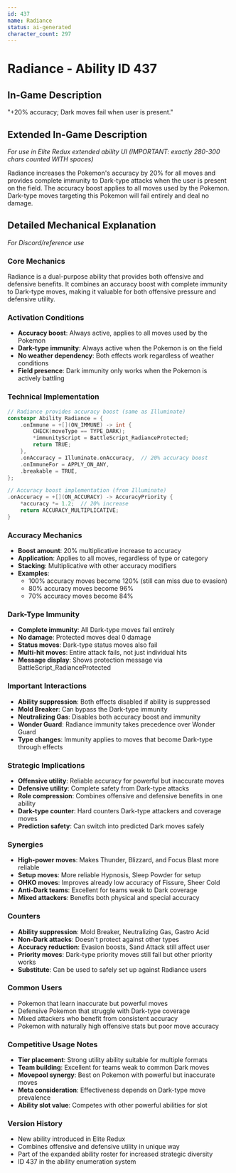 ```yaml
---
id: 437
name: Radiance
status: ai-generated
character_count: 297
---
```


# Radiance - Ability ID 437

## In-Game Description
"+20% accuracy; Dark moves fail when user is present."

## Extended In-Game Description
*For use in Elite Redux extended ability UI (IMPORTANT: exactly 280-300 chars counted WITH spaces)*

Radiance increases the Pokemon's accuracy by 20% for all moves and provides complete immunity to Dark-type attacks when the user is present on the field. The accuracy boost applies to all moves used by the Pokemon. Dark-type moves targeting this Pokemon will fail entirely and deal no damage.

## Detailed Mechanical Explanation
*For Discord/reference use*

### Core Mechanics
Radiance is a dual-purpose ability that provides both offensive and defensive benefits. It combines an accuracy boost with complete immunity to Dark-type moves, making it valuable for both offensive pressure and defensive utility.

### Activation Conditions
- **Accuracy boost**: Always active, applies to all moves used by the Pokemon
- **Dark-type immunity**: Always active when the Pokemon is on the field
- **No weather dependency**: Both effects work regardless of weather conditions
- **Field presence**: Dark immunity only works when the Pokemon is actively battling

### Technical Implementation
```c
// Radiance provides accuracy boost (same as Illuminate)
constexpr Ability Radiance = {
    .onImmune = +[](ON_IMMUNE) -> int {
        CHECK(moveType == TYPE_DARK);
        *immunityScript = BattleScript_RadianceProtected;
        return TRUE;
    },
    .onAccuracy = Illuminate.onAccuracy,  // 20% accuracy boost
    .onImmuneFor = APPLY_ON_ANY,
    .breakable = TRUE,
};

// Accuracy boost implementation (from Illuminate)
.onAccuracy = +[](ON_ACCURACY) -> AccuracyPriority {
    *accuracy *= 1.2;  // 20% increase
    return ACCURACY_MULTIPLICATIVE;
}
```

### Accuracy Mechanics
- **Boost amount**: 20% multiplicative increase to accuracy
- **Application**: Applies to all moves, regardless of type or category
- **Stacking**: Multiplicative with other accuracy modifiers
- **Examples**: 
  - 100% accuracy moves become 120% (still can miss due to evasion)
  - 80% accuracy moves become 96%
  - 70% accuracy moves become 84%

### Dark-Type Immunity
- **Complete immunity**: All Dark-type moves fail entirely
- **No damage**: Protected moves deal 0 damage
- **Status moves**: Dark-type status moves also fail
- **Multi-hit moves**: Entire attack fails, not just individual hits
- **Message display**: Shows protection message via BattleScript_RadianceProtected

### Important Interactions
- **Ability suppression**: Both effects disabled if ability is suppressed
- **Mold Breaker**: Can bypass the Dark-type immunity
- **Neutralizing Gas**: Disables both accuracy boost and immunity
- **Wonder Guard**: Radiance immunity takes precedence over Wonder Guard
- **Type changes**: Immunity applies to moves that become Dark-type through effects

### Strategic Implications
- **Offensive utility**: Reliable accuracy for powerful but inaccurate moves
- **Defensive utility**: Complete safety from Dark-type attacks
- **Role compression**: Combines offensive and defensive benefits in one ability
- **Dark-type counter**: Hard counters Dark-type attackers and coverage moves
- **Prediction safety**: Can switch into predicted Dark moves safely

### Synergies
- **High-power moves**: Makes Thunder, Blizzard, and Focus Blast more reliable
- **Setup moves**: More reliable Hypnosis, Sleep Powder for setup
- **OHKO moves**: Improves already low accuracy of Fissure, Sheer Cold
- **Anti-Dark teams**: Excellent for teams weak to Dark coverage
- **Mixed attackers**: Benefits both physical and special accuracy

### Counters
- **Ability suppression**: Mold Breaker, Neutralizing Gas, Gastro Acid
- **Non-Dark attacks**: Doesn't protect against other types
- **Accuracy reduction**: Evasion boosts, Sand Attack still affect user
- **Priority moves**: Dark-type priority moves still fail but other priority works
- **Substitute**: Can be used to safely set up against Radiance users

### Common Users
- Pokemon that learn inaccurate but powerful moves
- Defensive Pokemon that struggle with Dark-type coverage
- Mixed attackers who benefit from consistent accuracy
- Pokemon with naturally high offensive stats but poor move accuracy

### Competitive Usage Notes
- **Tier placement**: Strong utility ability suitable for multiple formats
- **Team building**: Excellent for teams weak to common Dark moves
- **Movepool synergy**: Best on Pokemon with powerful but inaccurate moves
- **Meta consideration**: Effectiveness depends on Dark-type move prevalence
- **Ability slot value**: Competes with other powerful abilities for slot

### Version History
- New ability introduced in Elite Redux
- Combines offensive and defensive utility in unique way
- Part of the expanded ability roster for increased strategic diversity
- ID 437 in the ability enumeration system